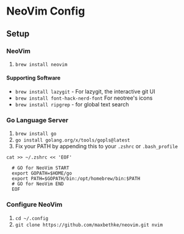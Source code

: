 # NeoVim Config

## Setup

### NeoVim

1. `brew install neovim`

#### Supporting Software

- `brew install lazygit` - For lazygit, the interactive git UI
- `brew install font-hack-nerd-font` For neotree's icons
- `brew install ripgrep` - for global text search

### Go Language Server

1. `brew install go`
2. `go install golang.org/x/tools/gopls@latest`
3. Fix your PATH by appending this to your `.zshrc` or `.bash_profile`
```
cat >> ~/.zshrc << 'EOF'

  # GO for NeoVim START
  export GOPATH=$HOME/go
  export PATH=$GOPATH/bin:/opt/homebrew/bin:$PATH
  # GO for NeoVim END
  EOF
```

### Configure NeoVim

1. `cd ~/.config`
2. `git clone https://github.com/maxbethke/neovim.git nvim`
